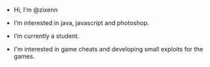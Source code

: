 - Hi, I’m @zixenn

- I’m interested in java, javascript and photoshop.

- I’m currently a student.

- I'm interested in game cheats and developing small exploits for the games.
